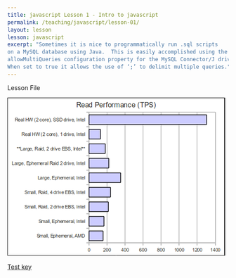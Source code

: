 ```yaml
---
title: javascript Lesson 1 - Intro to javascript
permalink: /teaching/javascript/lesson-01/
layout: lesson
lesson: javascript
excerpt: "Sometimes it is nice to programmatically run .sql scripts 
on a MySQL database using Java.  This is easily accomplished using the 
allowMultiQueries configuration property for the MySQL Connector/J driver.  
When set to true it allows the use of ‘;’ to delimit multiple queries."
---
```


Lesson File

![Read TPS](cassreadperf1.png)

[Test key](test-key.md)
